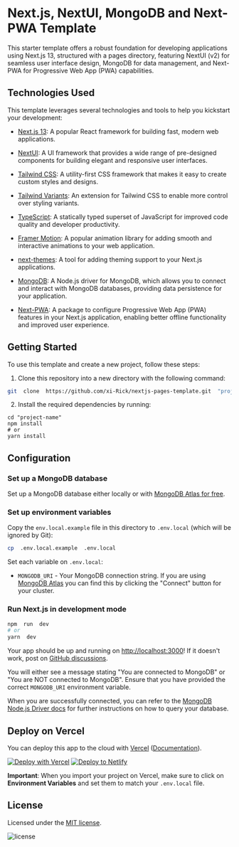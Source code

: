 # Next.js, NextUI, MongoDB and Next-PWA Template

This starter template offers a robust foundation for developing applications using Next.js 13, structured with a pages directory, featuring NextUI (v2) for seamless user interface design, MongoDB for data management, and Next-PWA for Progressive Web App (PWA) capabilities.

## Technologies Used

This template leverages several technologies and tools to help you kickstart your development:

- [Next.js 13](https://nextjs.org/docs/getting-started): A popular React framework for building fast, modern web applications.

- [NextUI](https://nextui.org): A UI framework that provides a wide range of pre-designed components for building elegant and responsive user interfaces.

- [Tailwind CSS](https://tailwindcss.com): A utility-first CSS framework that makes it easy to create custom styles and designs.

- [Tailwind Variants](https://tailwind-variants.org): An extension for Tailwind CSS to enable more control over styling variants.

- [TypeScript](https://www.typescriptlang.org): A statically typed superset of JavaScript for improved code quality and developer productivity.

- [Framer Motion](https://www.framer.com/motion): A popular animation library for adding smooth and interactive animations to your web application.

- [next-themes](https://github.com/pacocoursey/next-themes): A tool for adding theming support to your Next.js applications.

- [MongoDB](https://www.npmjs.com/package/mongodb): A Node.js driver for MongoDB, which allows you to connect and interact with MongoDB databases, providing data persistence for your application.

- [Next-PWA](https://www.npmjs.com/package/next-pwa): A package to configure Progressive Web App (PWA) features in your Next.js application, enabling better offline functionality and improved user experience.

## Getting Started

To use this template and create a new project, follow these steps:

1. Clone this repository into a new directory with the following command:

```bash
git  clone  https://github.com/xi-Rick/nextjs-pages-template.git  "project-name"
```

2. Install the required dependencies by running:

```
cd "project-name"
npm install
# or
yarn install
```

## Configuration

### Set up a MongoDB database

Set up a MongoDB database either locally or with [MongoDB Atlas for free](https://mongodb.com/atlas).

### Set up environment variables

Copy the `env.local.example` file in this directory to `.env.local` (which will be ignored by Git):

```bash
cp  .env.local.example  .env.local
```

Set each variable on `.env.local`:

- `MONGODB_URI` - Your MongoDB connection string. If you are using [MongoDB Atlas](https://mongodb.com/atlas) you can find this by clicking the "Connect" button for your cluster.

### Run Next.js in development mode

```bash
npm  run  dev
# or
yarn  dev
```

Your app should be up and running on [http://localhost:3000](http://localhost:3000)! If it doesn't work, post on [GitHub discussions](https://github.com/vercel/next.js/discussions).

You will either see a message stating "You are connected to MongoDB" or "You are NOT connected to MongoDB". Ensure that you have provided the correct `MONGODB_URI` environment variable.

When you are successfully connected, you can refer to the [MongoDB Node.js Driver docs](https://mongodb.github.io/node-mongodb-native/3.4/tutorials/collections/) for further instructions on how to query your database.

## Deploy on Vercel

You can deploy this app to the cloud with [Vercel](https://vercel.com?utm_source=github&utm_medium=readme&utm_campaign=next-example) ([Documentation](https://nextjs.org/docs/deployment)).

[![Deploy with Vercel](https://vercel.com/button)](https://vercel.com/import/git?s=https://github.com/xi-Rick/nextjs-pages-template) [![Deploy to Netlify](https://www.netlify.com/img/deploy/button.svg)](https://app.netlify.com/start/deploy?repository=https://github.com/xi-Rick/nextjs-pages-template)

**Important**: When you import your project on Vercel, make sure to click on **Environment Variables** and set them to match your `.env.local` file.

## License

Licensed under the [MIT license](https://github.com/nextui-org/next-pages-template/blob/main/LICENSE).

![license](https://img.shields.io/npm/l/next-pwa.svg)
